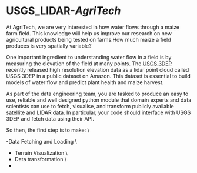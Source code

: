 # USGS_LIDAR-_AgriTech_

At AgriTech, we are very interested in how water flows through a maize farm field. This knowledge will help us improve our research 
on new agricultural products being tested on farms.How much maize a field produces is very spatially variable?

One important ingredient to understanding water flow in a field is by measuring the elevation of the field at many points. The 
[USGS 3DEP](https://www.usgs.gov/core-science-systems/ngp/3dep) recently released high resolution elevation data as a lidar point cloud called USGS
3DEP in a public dataset on Amazon. This dataset is essential to build models of water flow and predict plant health and maize harvest. 

As part of the data engineering team, you are tasked to produce an easy to use, reliable and well designed python module that domain experts and data scientists 
can use to fetch, visualise, and transform publicly available satellite and LIDAR data. In particular, your code should interface with USGS 3DEP and fetch data using their API. 


So then, the first step is to make: \\

-Data Fetching and Loading \\
- Terrain Visualization \\
- Data transformation \\
- 









